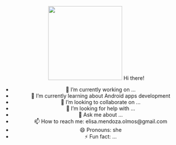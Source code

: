 <div id= "header" align= "center" >
  <img src = "https://media.giphy.com/media/bMdZu3fG2ZEBO/giphy.gif?cid=790b76111uskspg78m2qzsmbrzsir0e8go72csmn0e45z6oj&ep=v1_gifs_search&rid=giphy.gif&ct=g" width="200/>
</div>
  <h1 align= "center"> Hi there!</h1>
  <ul>
  <li>🔭 I’m currently working on ...</li>
  <li>🌱 I’m currently learning about Android apps development</li>
 <li>👯 I’m looking to collaborate on ...</li>
 <li>🤔 I’m looking for help with ...</li>
 <li>💬 Ask me about ...</li>
 <li> 📫 How to reach me: elisa.mendoza.olmos@gmail.com</li>
 <li>😄 Pronouns: she</li>
 <li>⚡ Fun fact: ...</li>
  </ul>


<!--
**elisaMendoza/elisaMendoza** is a ✨ _special_ ✨ repository because its `README.md` (this file) appears on your GitHub profile.

Here are some ideas to get you started:


-->
